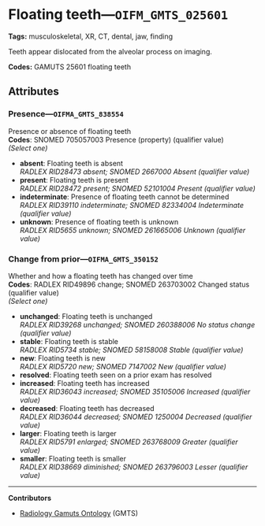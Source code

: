 # Floating teeth—`OIFM_GMTS_025601`

**Tags:** musculoskeletal, XR, CT, dental, jaw, finding

Teeth appear dislocated from the alveolar process on imaging.

**Codes:** GAMUTS 25601 floating teeth

## Attributes

### Presence—`OIFMA_GMTS_838554`

Presence or absence of floating teeth  
**Codes**: SNOMED 705057003 Presence (property) (qualifier value)  
*(Select one)*

- **absent**: Floating teeth is absent  
_RADLEX RID28473 absent; SNOMED 2667000 Absent (qualifier value)_
- **present**: Floating teeth is present  
_RADLEX RID28472 present; SNOMED 52101004 Present (qualifier value)_
- **indeterminate**: Presence of floating teeth cannot be determined  
_RADLEX RID39110 indeterminate; SNOMED 82334004 Indeterminate (qualifier value)_
- **unknown**: Presence of floating teeth is unknown  
_RADLEX RID5655 unknown; SNOMED 261665006 Unknown (qualifier value)_

### Change from prior—`OIFMA_GMTS_350152`

Whether and how a floating teeth has changed over time  
**Codes**: RADLEX RID49896 change; SNOMED 263703002 Changed status (qualifier value)  
*(Select one)*

- **unchanged**: Floating teeth is unchanged  
_RADLEX RID39268 unchanged; SNOMED 260388006 No status change (qualifier value)_
- **stable**: Floating teeth is stable  
_RADLEX RID5734 stable; SNOMED 58158008 Stable (qualifier value)_
- **new**: Floating teeth is new  
_RADLEX RID5720 new; SNOMED 7147002 New (qualifier value)_
- **resolved**: Floating teeth seen on a prior exam has resolved  
- **increased**: Floating teeth has increased  
_RADLEX RID36043 increased; SNOMED 35105006 Increased (qualifier value)_
- **decreased**: Floating teeth has decreased  
_RADLEX RID36044 decreased; SNOMED 1250004 Decreased (qualifier value)_
- **larger**: Floating teeth is larger  
_RADLEX RID5791 enlarged; SNOMED 263768009 Greater (qualifier value)_
- **smaller**: Floating teeth is smaller  
_RADLEX RID38669 diminished; SNOMED 263796003 Lesser (qualifier value)_

---

**Contributors**

- [Radiology Gamuts Ontology](https://gamuts.net/) (GMTS)